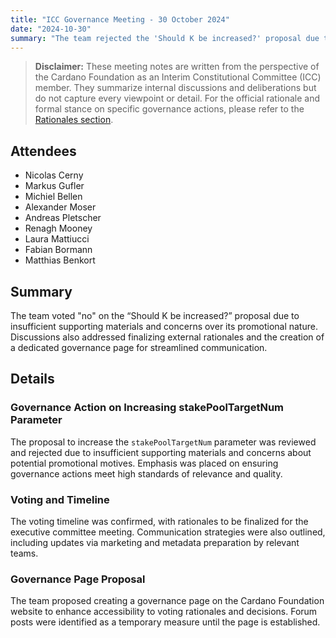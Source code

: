 ```yaml
---
title: "ICC Governance Meeting - 30 October 2024"
date: "2024-10-30"
summary: "The team rejected the 'Should K be increased?' proposal due to insufficient supporting materials and promotional concerns. Additional discussions focused on finalizing external rationales, streamlining communication, and creating a dedicated governance page for improved accessibility."
---
```


> **Disclaimer:** These meeting notes are written from the perspective of the Cardano Foundation as an Interim Constitutional Committee (ICC) member. They summarize internal discussions and deliberations but do not capture every viewpoint or detail. For the official rationale and formal stance on specific governance actions, please refer to the [Rationales section](../Rationales/README.md).

## Attendees  

- Nicolas Cerny  
- Markus Gufler  
- Michiel Bellen  
- Alexander Moser  
- Andreas Pletscher  
- Renagh Mooney  
- Laura Mattiucci  
- Fabian Bormann  
- Matthias Benkort  

## Summary  

The team voted "no" on the “Should K be increased?” proposal due to insufficient supporting materials and concerns over its promotional nature. Discussions also addressed finalizing external rationales and the creation of a dedicated governance page for streamlined communication.

## Details  

### Governance Action on Increasing stakePoolTargetNum Parameter  

The proposal to increase the `stakePoolTargetNum` parameter was reviewed and rejected due to insufficient supporting materials and concerns about potential promotional motives. Emphasis was placed on ensuring governance actions meet high standards of relevance and quality.

### Voting and Timeline  

The voting timeline was confirmed, with rationales to be finalized for the executive committee meeting. Communication strategies were also outlined, including updates via marketing and metadata preparation by relevant teams.

### Governance Page Proposal  

The team proposed creating a governance page on the Cardano Foundation website to enhance accessibility to voting rationales and decisions. Forum posts were identified as a temporary measure until the page is established.